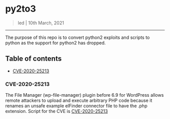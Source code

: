 # py2to3

> led | 10th March, 2021

___

The purpose of this repo is to convert python2 exploits and scripts to python as the support for python2 has dropped.

## Table of contents
- [CVE-2020-25213](###CVE-2020-25213)

### CVE-2020-25213
The File Manager (wp-file-manager) plugin before 6.9 for WordPress allows remote attackers to upload and execute arbitrary PHP code because it renames an unsafe example elFinder connector file to have the .php extension.
Script for the CVE is [CVE-2020-25213](CVE-2020-25213.py)